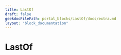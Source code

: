 ```yaml
---
title: LastOf
draft: false
geekdocFilePath: portal_blocks/LastOf/docs/extra.md
layout: "block_documentation"
---
```

# LastOf